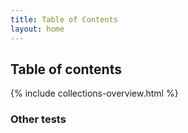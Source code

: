 ```yaml
---
title: Table of Contents
layout: home
---
```


## Table of contents

{% include collections-overview.html %}

### Other tests
